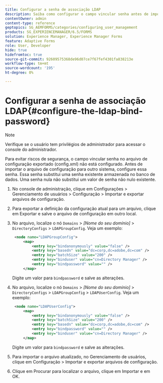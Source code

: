 ```yaml
---
title: Configurar a senha de associação LDAP
description: Saiba como configurar o campo vincular senha antes de importar o arquivo de configuração para outro sistema.
contentOwner: admin
content-type: reference
geptopics: SG_AEMFORMS/categories/configuring_user_management
products: SG_EXPERIENCEMANAGER/6.5/FORMS
solution: Experience Manager, Experience Manager Forms
feature: Adaptive Forms
role: User, Developer
hide: true
hidefromtoc: true
source-git-commit: 92609575368de96d07ce7f67fef4301fa838213e
workflow-type: tm+mt
source-wordcount: '195'
ht-degree: 0%

---
```


# Configurar a senha de associação LDAP{#configure-the-ldap-bind-password}

>[!NOTE]
> 
> Verifique se o usuário tem privilégios de administrador para acessar o console do administrador.

Para evitar riscos de segurança, o campo vincular senha no arquivo de configuração exportado (config.xml) não está configurado. Antes de importar o arquivo de configuração para outro sistema, configure essa senha. Essa senha substitui uma senha existente armazenada no banco de dados. Uma senha nula não substitui um valor de senha não nulo existente.

1. No console de administração, clique em Configurações > Gerenciamento de usuários > Configuração > Importar e exportar arquivos de configuração.
1. Para exportar a definição da configuração atual para um arquivo, clique em Exportar e salve o arquivo de configuração em outro local.
1. No arquivo, localize o nó `Domains` > *[Nome do seu domínio]* > `DirectoryConfigs` > `LDAPGroupConfig`. Veja um exemplo:

   ```xml
    <node name="LDAPGroupConfig">
        <map>
            <entry key="bindanonymously" value="false" />
            <entry key="basedn" value="dc=corp,dc=adobe,dc=com" />
            <entry key="batchSize" value="200" />
            <entry key="binduser" value="cn=Directory Manager" />
            <entry key="bindpassword" value="" />
        </map>
   ```

   Digite um valor para `bindpassword` e salve as alterações.

1. No arquivo, localize o nó `Domains` > *[Nome do seu domínio]* > `DirectoryConfigs` > `LDAPGroupConfig` > `LDAPUserConfig`. Veja um exemplo:

   ```xml
    <node name="LDAPUserConfig">
        <map>
            <entry key="bindanonymously" value="false" />
            <entry key="batchSize" value="200" />
            <entry key="basedn" value="dc=corp,dc=adobe,dc=com" />
            <entry key="bindpassword" value="" />
            <entry key="binduser" value="cn=Directory Manager" />
        </map>
   ```

   Digite um valor para `bindpassword` e salve as alterações.

1. Para importar o arquivo atualizado, no Gerenciamento de usuários, clique em Configuração > Importar e exportar arquivos de configuração.
1. Clique em Procurar para localizar o arquivo, clique em Importar e em OK.
